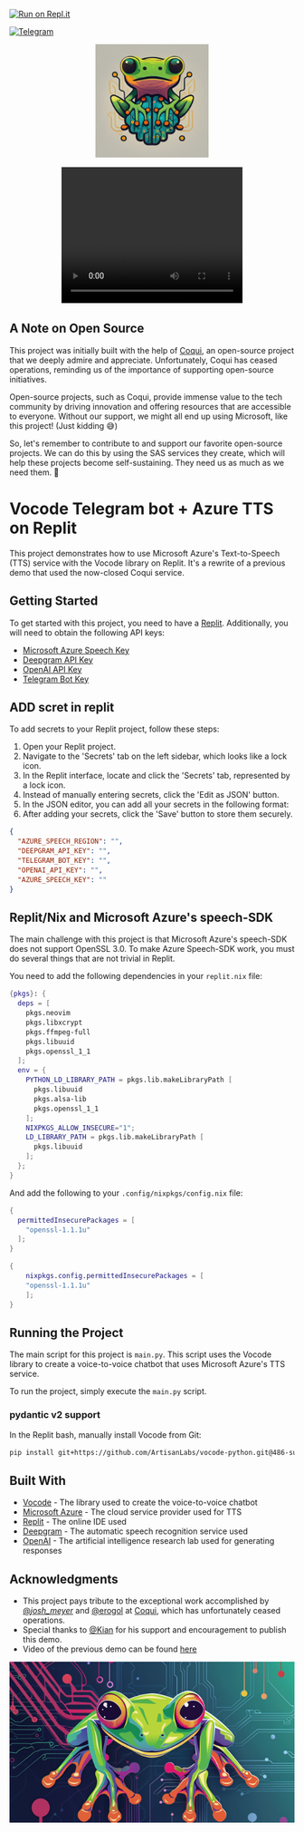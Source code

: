 [![Run on Repl.it](https://repl.it/badge/github/ArtisanLabs/replit-vocode-telegram-app)](https://repl.it/github/ArtisanLabs/replit-vocode-telegram-app)

[![Telegram](https://img.shields.io/badge/Telegram-CoquiTributeBot-blue?style=flat-square&logo=telegram)](https://t.me/CoquiTributeBot)


<p align="center">
  <img src="assets/images/CoquiTributeBot.jpg" width="200" height="200">
</p>

<p align="center">
  <video width="320" height="240" controls>
    <source src="assets/video/compressed_demo.mp4" type="video/mp4">
    Your browser does not support the video tag.
  </video>
</p>


## A Note on Open Source

This project was initially built with the help of [Coqui](https://github.com/coqui-ai), an open-source project that we deeply admire and appreciate. Unfortunately, Coqui has ceased operations, reminding us of the importance of supporting open-source initiatives. 

Open-source projects, such as Coqui, provide immense value to the tech community by driving innovation and offering resources that are accessible to everyone. Without our support, we might all end up using Microsoft, like this project! (Just kidding 😅)

So, let's remember to contribute to and support our favorite open-source projects. We can do this by using the SAS services they create, which will help these projects become self-sustaining. They need us as much as we need them. 💚


# Vocode Telegram bot + Azure TTS on Replit

This project demonstrates how to use Microsoft Azure's Text-to-Speech (TTS) service with the Vocode library on Replit. It's a rewrite of a previous demo that used the now-closed Coqui service.

## Getting Started

To get started with this project, you need to have a [Replit](https://replit.com/signup).
Additionally, you will need to obtain the following API keys:

- [Microsoft Azure Speech Key](https://learn.microsoft.com/en-us/azure/ai-services/speech-service/get-started-speech-to-text?tabs=linux%252Cterminal)
- [Deepgram API Key](https://developers.deepgram.com/docs/make-your-first-api-request)
- [OpenAI API Key](https://platform.openai.com/docs/quickstart?context=python)
- [Telegram Bot Key](https://core.telegram.org/bots#how-do-i-create-a-bot)

## ADD scret in replit
To add secrets to your Replit project, follow these steps:
1. Open your Replit project.
2. Navigate to the 'Secrets' tab on the left sidebar, which looks like a lock icon.
3. In the Replit interface, locate and click the 'Secrets' tab, represented by a lock icon.
4. Instead of manually entering secrets, click the 'Edit as JSON' button.
5. In the JSON editor, you can add all your secrets in the following format:
6. After adding your secrets, click the 'Save' button to store them securely.

```json
{
  "AZURE_SPEECH_REGION": "",
  "DEEPGRAM_API_KEY": "",
  "TELEGRAM_BOT_KEY": "",
  "OPENAI_API_KEY": "",
  "AZURE_SPEECH_KEY": ""
}
```

## Replit/Nix and Microsoft Azure's speech-SDK

The main challenge with this project is that Microsoft Azure's speech-SDK does not support OpenSSL 3.0. To make Azure Speech-SDK work, you must do several things that are not trivial in Replit. 

You need to add the following dependencies in your `replit.nix` file:

```nix:replit.nix
{pkgs}: {
  deps = [
    pkgs.neovim
    pkgs.libxcrypt
    pkgs.ffmpeg-full
    pkgs.libuuid
    pkgs.openssl_1_1
  ];
  env = {
    PYTHON_LD_LIBRARY_PATH = pkgs.lib.makeLibraryPath [
      pkgs.libuuid
      pkgs.alsa-lib
      pkgs.openssl_1_1
    ];
    NIXPKGS_ALLOW_INSECURE="1";
    LD_LIBRARY_PATH = pkgs.lib.makeLibraryPath [
      pkgs.libuuid
    ];
  };
}
```

And add the following to your `.config/nixpkgs/config.nix` file:

```nix:.config/nixpkgs/config.nix
{
  permittedInsecurePackages = [
    "openssl-1.1.1u"
  ];
}
```

```nix:./configuration.nix
{
    nixpkgs.config.permittedInsecurePackages = [
    "openssl-1.1.1u"
    ];
}
```

## Running the Project


The main script for this project is `main.py`. This script uses the Vocode library to create a voice-to-voice chatbot that uses Microsoft Azure's TTS service. 

To run the project, simply execute the `main.py` script.

### pydantic v2 support

In the Replit bash, manually install Vocode from Git:

```bash
pip install git+https://github.com/ArtisanLabs/vocode-python.git@486-support-for-pydantic-v2-v1-compatible
```

## Built With

- [Vocode](https://docs.vocode.dev/open-source/python-quickstart) - The library used to create the voice-to-voice chatbot
- [Microsoft Azure](https://azure.microsoft.com/) - The cloud service provider used for TTS
- [Replit](https://replit.com/) - The online IDE used
- [Deepgram](https://www.deepgram.com/) - The automatic speech recognition service used
- [OpenAI](https://openai.com/) - The artificial intelligence research lab used for generating responses

## Acknowledgments

- This project pays tribute to the exceptional work accomplished by [@_josh_meyer_](https://github.com/JRMeyer) and [@erogol](https://github.com/erogol) at [Coqui](https://github.com/coqui-ai), which has unfortunately ceased operations.
- Special thanks to [@Kian](https://github.com/Kian1354) for his support and encouragement to publish this demo.
- Video of the previous demo can be found [here](https://twitter.com/vocodehq/status/1673402815576969217)

![CoquiTributeBot Banner](assets/images/arpagon__Design_a_banner_for_The_CoquiTributeBot_a_frog_in_the__f1d14fa2-911e-4f76-b7df-9e48cf4cce30_resized.png)